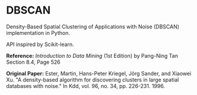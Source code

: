 # DBSCAN

Density-Based Spatial Clustering of Applications with Noise (DBSCAN) implementation in Python.

API inspired by Scikit-learn.

**Reference:**  *Introduction to Data Mining* (1st Edition) by Pang-Ning Tan
Section 8.4, Page 526

**Original Paper:** Ester, Martin, Hans-Peter Kriegel, Jörg Sander, and Xiaowei Xu. "A density-based algorithm for discovering clusters in large spatial databases with noise." In Kdd, vol. 96, no. 34, pp. 226-231. 1996.

